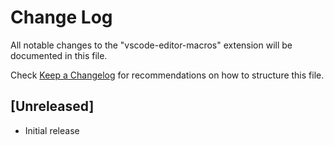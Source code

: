 # Change Log

All notable changes to the "vscode-editor-macros" extension will be documented in this file.

Check [Keep a Changelog](http://keepachangelog.com/) for recommendations on how to structure this file.

## [Unreleased]

- Initial release